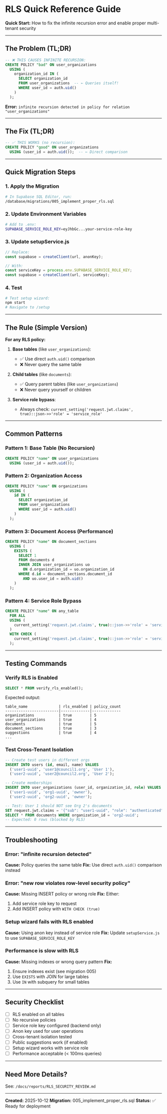 # RLS Quick Reference Guide

**Quick Start:** How to fix the infinite recursion error and enable proper multi-tenant security

---

## The Problem (TL;DR)

```sql
-- ❌ THIS CAUSES INFINITE RECURSION:
CREATE POLICY "bad" ON user_organizations
  USING (
    organization_id IN (
      SELECT organization_id
      FROM user_organizations  -- ← Queries itself!
      WHERE user_id = auth.uid()
    )
  );
```

**Error:** `infinite recursion detected in policy for relation "user_organizations"`

---

## The Fix (TL;DR)

```sql
-- ✅ THIS WORKS (no recursion):
CREATE POLICY "good" ON user_organizations
  USING (user_id = auth.uid());  -- ← Direct comparison
```

---

## Quick Migration Steps

### 1. Apply the Migration

```bash
# In Supabase SQL Editor, run:
/database/migrations/005_implement_proper_rls.sql
```

### 2. Update Environment Variables

```bash
# Add to .env:
SUPABASE_SERVICE_ROLE_KEY=eyJhbGc...your-service-role-key
```

### 3. Update setupService.js

```javascript
// Replace:
const supabase = createClient(url, anonKey);

// With:
const serviceKey = process.env.SUPABASE_SERVICE_ROLE_KEY;
const supabase = createClient(url, serviceKey);
```

### 4. Test

```bash
# Test setup wizard:
npm start
# Navigate to /setup
```

---

## The Rule (Simple Version)

**For any RLS policy:**

1. **Base tables** (like `user_organizations`):
   - ✅ Use direct `auth.uid()` comparison
   - ❌ Never query the same table

2. **Child tables** (like `documents`):
   - ✅ Query parent tables (like `user_organizations`)
   - ❌ Never query yourself or children

3. **Service role bypass**:
   - Always check: `current_setting('request.jwt.claims', true)::json->>'role' = 'service_role'`

---

## Common Patterns

### Pattern 1: Base Table (No Recursion)
```sql
CREATE POLICY "name" ON user_organizations
  USING (user_id = auth.uid());
```

### Pattern 2: Organization Access
```sql
CREATE POLICY "name" ON organizations
  USING (
    id IN (
      SELECT organization_id
      FROM user_organizations
      WHERE user_id = auth.uid()
    )
  );
```

### Pattern 3: Document Access (Performance)
```sql
CREATE POLICY "name" ON document_sections
  USING (
    EXISTS (
      SELECT 1
      FROM documents d
      INNER JOIN user_organizations uo
        ON d.organization_id = uo.organization_id
      WHERE d.id = document_sections.document_id
        AND uo.user_id = auth.uid()
    )
  );
```

### Pattern 4: Service Role Bypass
```sql
CREATE POLICY "name" ON any_table
  FOR ALL
  USING (
    current_setting('request.jwt.claims', true)::json->>'role' = 'service_role'
  )
  WITH CHECK (
    current_setting('request.jwt.claims', true)::json->>'role' = 'service_role'
  );
```

---

## Testing Commands

### Verify RLS is Enabled
```sql
SELECT * FROM verify_rls_enabled();
```

Expected output:
```
table_name              | rls_enabled | policy_count
------------------------|-------------|-------------
organizations           | true        | 5
user_organizations      | true        | 4
documents               | true        | 5
document_sections       | true        | 3
suggestions             | true        | 4
...
```

### Test Cross-Tenant Isolation
```sql
-- Create test users in different orgs
INSERT INTO users (id, email, name) VALUES
  ('user1-uuid', 'user1@council1.org', 'User 1'),
  ('user2-uuid', 'user2@council2.org', 'User 2');

-- Create memberships
INSERT INTO user_organizations (user_id, organization_id, role) VALUES
  ('user1-uuid', 'org1-uuid', 'owner'),
  ('user2-uuid', 'org2-uuid', 'owner');

-- Test: User 1 should NOT see Org 2's documents
SET request.jwt.claims = '{"sub": "user1-uuid", "role": "authenticated"}';
SELECT * FROM documents WHERE organization_id = 'org2-uuid';
-- Expected: 0 rows (blocked by RLS)
```

---

## Troubleshooting

### Error: "infinite recursion detected"
**Cause:** Policy queries the same table
**Fix:** Use direct `auth.uid()` comparison instead

### Error: "new row violates row-level security policy"
**Cause:** Missing INSERT policy or wrong role
**Fix:** Either:
1. Add service role key to request
2. Add INSERT policy with `WITH CHECK (true)`

### Setup wizard fails with RLS enabled
**Cause:** Using anon key instead of service role
**Fix:** Update `setupService.js` to use `SUPABASE_SERVICE_ROLE_KEY`

### Performance is slow with RLS
**Cause:** Missing indexes or wrong query pattern
**Fix:**
1. Ensure indexes exist (see migration 005)
2. Use `EXISTS` with JOIN for large tables
3. Use `IN` with subquery for small tables

---

## Security Checklist

- [ ] RLS enabled on all tables
- [ ] No recursive policies
- [ ] Service role key configured (backend only)
- [ ] Anon key used for user operations
- [ ] Cross-tenant isolation tested
- [ ] Public suggestions work (if enabled)
- [ ] Setup wizard works with service role
- [ ] Performance acceptable (< 100ms queries)

---

## Need More Details?

See: `/docs/reports/RLS_SECURITY_REVIEW.md`

---

**Created:** 2025-10-12
**Migration:** 005_implement_proper_rls.sql
**Status:** ✅ Ready for deployment
